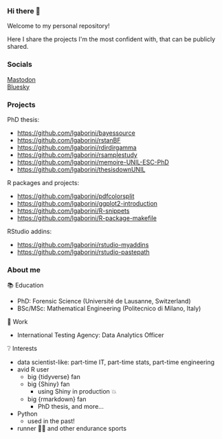 ### Hi there 👋

Welcome to my personal repository!

Here I share the projects I'm the most confident with, that can be publicly shared.  

### Socials

<a rel="me" href="https://fosstodon.org/@lgaborini">Mastodon</a>    
<a rel="me" href="https://bsky.app/profile/lgaborini.bsky.social">Bluesky</a>

### Projects

PhD thesis:

- https://github.com/lgaborini/bayessource
- https://github.com/lgaborini/rstanBF
- https://github.com/lgaborini/rdirdirgamma
- https://github.com/lgaborini/rsamplestudy
- https://github.com/lgaborini/memoire-UNIL-ESC-PhD
- https://github.com/lgaborini/thesisdownUNIL

R packages and projects:

- https://github.com/lgaborini/pdfcolorsplit
- https://github.com/lgaborini/ggplot2-introduction
- https://github.com/lgaborini/R-snippets
- https://github.com/lgaborini/R-package-makefile

RStudio addins:

- https://github.com/lgaborini/rstudio-myaddins
- https://github.com/lgaborini/rstudio-pastepath

### About me

📚 Education

- PhD: Forensic Science (Université de Lausanne, Switzerland)
- BSc/MSc: Mathematical Engineering (Politecnico di Milano, Italy)

🏢 Work

- International Testing Agency: Data Analytics Officer

❔ Interests

- data scientist-like: part-time IT, part-time stats, part-time engineering
- avid R user
  + big {tidyverse} fan
  + big {Shiny} fan
    - using Shiny in production 💥
  + big {rmarkdown} fan
    - PhD thesis, and more...
- Python
  + used in the past!
- runner 🏃‍♂️ and other endurance sports
